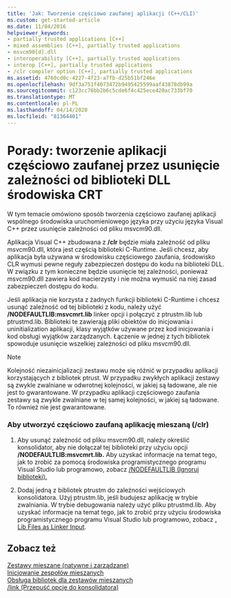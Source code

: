 ```yaml
---
title: 'Jak: Tworzenie częściowo zaufanej aplikacji (C++/CLI)'
ms.custom: get-started-article
ms.date: 11/04/2016
helpviewer_keywords:
- partially trusted applications [C++]
- mixed assemblies [C++], partially trusted applications
- msvcm90[d].dll
- interoperability [C++], partially trusted applications
- interop [C++], partially trusted applications
- /clr compiler option [C++], partially trusted applications
ms.assetid: 4760cd0c-4227-4f23-a7fb-d25b51bf246e
ms.openlocfilehash: 9df3a751f4073472b9495425599aaf43878db99a
ms.sourcegitcommit: c123cc76bb2b6c5cde6f4c425ece420ac733bf70
ms.translationtype: MT
ms.contentlocale: pl-PL
ms.lasthandoff: 04/14/2020
ms.locfileid: "81364401"
---
```

# <a name="how-to-create-a-partially-trusted-application-by-removing-dependency-on-the-crt-library-dll"></a>Porady: tworzenie aplikacji częściowo zaufanej przez usunięcie zależności od biblioteki DLL środowiska CRT

W tym temacie omówiono sposób tworzenia częściowo zaufanej aplikacji wspólnego środowiska uruchomieniowego języka przy użyciu języka Visual C++ przez usunięcie zależności od pliku msvcm90.dll.

Aplikacja Visual C++ zbudowana z **/clr** będzie miała zależność od pliku msvcm90.dll, która jest częścią biblioteki C-Runtime. Jeśli chcesz, aby aplikacja była używana w środowisku częściowego zaufania, środowisko CLR wymusi pewne reguły zabezpieczeń dostępu do kodu na biblioteki DLL. W związku z tym konieczne będzie usunięcie tej zależności, ponieważ msvcm90.dll zawiera kod macierzysty i nie można wymusić na niej zasad zabezpieczeń dostępu do kodu.

Jeśli aplikacja nie korzysta z żadnych funkcji biblioteki C-Runtime i chcesz usunąć zależność od tej biblioteki z kodu, należy użyć **/NODEFAULTLIB:msvcmrt.lib** linker opcji i połączyć z ptrustm.lib lub ptrustmd.lib. Biblioteki te zawierają pliki obiektów do inicjowania i uninitialization aplikacji, klasy wyjątków używane przez kod inicjowania i kod obsługi wyjątków zarządzanych. Łączenie w jednej z tych bibliotek spowoduje usunięcie wszelkiej zależności od pliku msvcm90.dll.

> [!NOTE]
> Kolejność niezainicjalizacji zestawu może się różnić w przypadku aplikacji korzystających z bibliotek ptrust. W przypadku zwykłych aplikacji zestawy są zwykle zwalniane w odwrotnej kolejności, w jakiej są ładowane, ale nie jest to gwarantowane. W przypadku aplikacji częściowego zaufania zestawy są zwykle zwalniane w tej samej kolejności, w jakiej są ładowane. To również nie jest gwarantowane.

### <a name="to-create-a-partially-trusted-mixed-clr-application"></a>Aby utworzyć częściowo zaufaną aplikację mieszaną (/clr)

1. Aby usunąć zależność od pliku msvcm90.dll, należy określić konsolidator, aby nie dołączał tej biblioteki przy użyciu opcji **/NODEFAULTLIB:msvcmrt.lib.** Aby uzyskać informacje na temat tego, jak to zrobić za pomocą środowiska programistycznego programu Visual Studio lub programowo, zobacz [/NODEFAULTLIB (Ignoruj biblioteki).](../build/reference/nodefaultlib-ignore-libraries.md)

1. Dodaj jedną z bibliotek ptrustm do zależności wejściowych konsolidatora. Użyj ptrustm.lib, jeśli budujesz aplikację w trybie zwalniania. W trybie debugowania należy użyć pliku ptrustmd.lib. Aby uzyskać informacje na temat tego, jak to zrobić przy użyciu środowiska programistycznego programu Visual Studio lub programowo, zobacz [. Lib Files as Linker Input](../build/reference/dot-lib-files-as-linker-input.md).

## <a name="see-also"></a>Zobacz też

[Zestawy mieszane (natywne i zarządzane)](../dotnet/mixed-native-and-managed-assemblies.md)<br/>
[Inicjowanie zespołów mieszanych](../dotnet/initialization-of-mixed-assemblies.md)<br/>
[Obsługa bibliotek dla zestawów mieszanych](../dotnet/library-support-for-mixed-assemblies.md)<br/>
[/link (Przepuść opcje do konsolidatora)](../build/reference/link-pass-options-to-linker.md)
